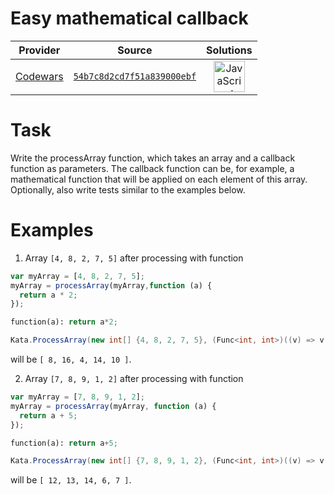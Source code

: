 [_metadata_:generated]: - "true"

# Easy mathematical callback

<!-- INFO TABLE BEGIN -->

| Provider                                        | Source                                                                               | Solutions                                                                                                                                                    |
| :---------------------------------------------: | :----------------------------------------------------------------------------------: | :----------------------------------------------------------------------------------------------------------------------------------------------------------: |
| [Codewars](../../../docs/providers/Codewars.md) | [`54b7c8d2cd7f51a839000ebf`](https://www.codewars.com/kata/54b7c8d2cd7f51a839000ebf) | [<img src="https://res.cloudinary.com/rascaltwo/image/upload/v1631924076/javascript_ehszr7.svg" alt="JavaScript" title="JavaScript" width="50" />](solve.js) |

<!-- INFO TABLE END -->

# Task
Write the processArray function, which takes an array and a callback function as parameters. The callback function can be, for example, a mathematical function that will be applied on each element of this array. Optionally, also write tests similar to the examples below.

# Examples

1) Array `[4, 8, 2, 7, 5]` after processing with function 
```javascript
var myArray = [4, 8, 2, 7, 5];
myArray = processArray(myArray,function (a) {
  return a * 2;
});
```
```python
function(a): return a*2;
```
```csharp
Kata.ProcessArray(new int[] {4, 8, 2, 7, 5}, (Func<int, int>)((v) => v * 2));
```
will be `[ 8, 16, 4, 14, 10 ]`.

2) Array `[7, 8, 9, 1, 2]` after processing with function 
```javascript
var myArray = [7, 8, 9, 1, 2];
myArray = processArray(myArray, function (a) {
  return a + 5;
});
```
```python
function(a): return a+5;
```
```csharp
Kata.ProcessArray(new int[] {7, 8, 9, 1, 2}, (Func<int, int>)((v) => v + 5));
```
will be `[ 12, 13, 14, 6, 7 ]`.

